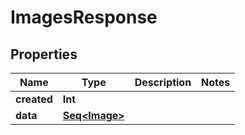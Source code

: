 

# ImagesResponse


## Properties

Name | Type | Description | Notes
------------ | ------------- | ------------- | -------------
**created** | **Int** |  | 
**data** | [**Seq&lt;Image&gt;**](Image.md) |  | 



